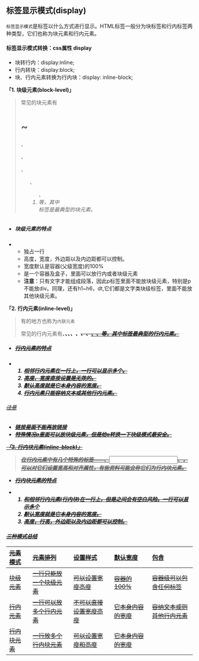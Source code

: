 ## 标签显示模式(display)

`标签显示模式`是标签以什么方式进行显示。HTML标签一般分为块标签和行内标签两种类型，它们也称为块元素和行内元素。

#### 标签显示模式转换：css属性 display

- 块转行内：display:inline;
- 行内转块：display:block;
- 块、行内元素转换为行内块：display: inline-block;

**「1. 块级元素(block-level)」**

> 常见的块元素有<h1>~<h6>、<p>、<div>、<ul>、<ol>、<li>等，其中<div>标签是最典型的块元素。

- ##### 块级元素的特点

- - 独占一行
  - 高度，宽度，外边距以及内边距都可以控制。
  - 宽度默认是容器(父级宽度)的100%
  - 是一个容器及盒子，里面可以放行内或者块级元素
  - **注意**：只有文字才能组成段落，因此p标签里面不能放块级元素，特别是p不能放div。同理，还有h1~h6，dt,它们都是文字类块级标签，里面不能放其他块级元素。

**「2. 行内元素(inline-level)」**

> 有的地方也称为`内联元素`
>
> 常见的行内元素有<a>、<strong>、<b>、<em>、<i>、<del>、<s>、<ins>、<u>、<span>等，其中<span>标签最典型的行内元素。

- ##### 行内元素的特点

- 1. 相邻行内元素在一行上，一行可以显示多个。
  2. 高度、宽度直接设置是无效的。
  3. 默认高度就是它本身内容的宽度。
  4. 行内元素只能容纳文本或其他行内元素。

###### 注意

- 链接里面不能再放链接
- 特殊情况a里面可以放块级元素，但是给a转换一下块级模式最安全。

**「3. 行内块元素(inline-block)」**

> 在行内元素中有几个特殊的标签——<img>、<input >、<td>，可以对它们设置宽高和对齐属性，有些资料可能会称它们为行内块元素。

- **行内块元素的特点**

- 1. 和相邻行内元素(行内块)在一行上，但是之间会有空白风险。一行可以显示多个
  2. 默认宽度就是它本身内容的宽度。
  3. 高度，行高，外边距以及内边距都可以控制。

#### 三种模式总结

| 元素模式   | 元素排列               | 设置样式               | 默认宽度         | 包含                     |
| :--------- | :--------------------- | :--------------------- | :--------------- | :----------------------- |
| 块级元素   | 一行只能放一个块级元素 | 可以设置宽度高度       | 容器的100%       | 容器级可以包含任何标签   |
| 行内元素   | 一行可以放多个行内元素 | 不可以直接设置宽度高度 | 它本身内容的宽度 | 容纳文本或则其他行内元素 |
| 行内块元素 | 一行放多个行内块元素   | 可以设置宽度和高度     | 它本身内容的宽度 |                          |